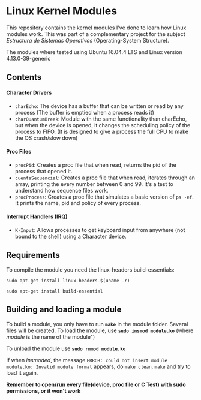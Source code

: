 # Linux Kernel Modules

This repository contains the kernel modules I've done to learn how Linux modules work. This was part of a complementary project for the subject *Estructura de Sistemas Operativos* (Operating-System Structure).

The modules where tested using Ubuntu 16.04.4 LTS and Linux version 4.13.0-39-generic 

## Contents

#### Character Drivers 
- `charEcho`: The device has a buffer that can be written or read by any process (The buffer is emptied when a process reads it)
- `charQuantumBreak`: Module with the same functionality than charEcho, but when the device is opened, it changes the scheduling policy of the process to FIFO. (It is designed to give a process the full CPU to make the OS crash/slow down)


#### Proc Files
- `procPid`: Creates a proc file that when read, returns the pid of the process that opened it.
- `cuentaSecuencial`: Creates a proc file that when read, iterates through an array, printing the every number between 0 and 99. It's a test to understand how sequence files work.
- `procProcess`: Creates a proc file that simulates a basic version of `ps -ef`. It prints the name, pid and policy of every process.

#### Interrupt Handlers (IRQ)
- `K-Input`: Allows processes to get keyboard input from anywhere (not bound to the shell) using a Character device. 

## Requirements

To compile the module you need the linux-headers build-essentials:
```
sudo apt-get install linux-headers-$(uname -r)
```
```
sudo apt-get install build-essential
```
## Building and loading a module

To build a module, you only have to run **`make`** in the module folder. Several files will be created. To load the module, use **`sudo insmod module.ko`** (where *module* is the name of the module")

To unload the module use **`sudo rmmod module.ko`**

If when *insmoded*, the message `ERROR: could not insert module module.ko: Invalid module format` appears, do `make clean`, `make` and try to load it again.

**Remember to open/run every file(device, proc file or C Test) with sudo permissions, or it won't work**

